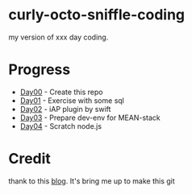 # curly-octo-sniffle-coding
my version of xxx day coding.
# Progress
+ [Day00](https://github.com/auycro/curly-octo-sniffle-coding/) - Create this repo
+ [Day01](https://github.com/auycro/curly-octo-sniffle-coding/tree/master/Day01) - Exercise with some sql
+ [Day02](https://github.com/auycro/curly-octo-sniffle-coding/tree/master/Day02) - iAP plugin by swift
+ [Day03](https://github.com/auycro/curly-octo-sniffle-coding/tree/master/Day03) - Prepare dev-env for MEAN-stack
+ [Day04](https://github.com/auycro/curly-octo-sniffle-coding/tree/master/Day03) - Scratch node.js

# Credit
thank to this [blog](https://ourcodeblog.com/100daysofcode/). It's bring me up to make this git 
